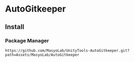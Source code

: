 ﻿# AutoGitkeeper

## Install

### Package Manager

```
https://github.com/MasyoLab/UnityTools-AutoGitkeeper.git?path=Assets/MasyoLab/AutoGitkeeper
```
